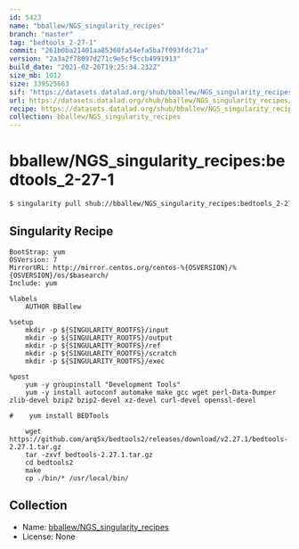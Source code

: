 ```yaml
---
id: 5423
name: "bballew/NGS_singularity_recipes"
branch: "master"
tag: "bedtools_2-27-1"
commit: "261b0ba21401aa85360fa54efa5ba7f093fdc71a"
version: "2a3a2f78097d271c9e5cf5ccb4991913"
build_date: "2021-02-26T19:25:34.232Z"
size_mb: 1012
size: 339525663
sif: "https://datasets.datalad.org/shub/bballew/NGS_singularity_recipes/bedtools_2-27-1/2021-02-26-261b0ba2-2a3a2f78/2a3a2f78097d271c9e5cf5ccb4991913.simg"
url: https://datasets.datalad.org/shub/bballew/NGS_singularity_recipes/bedtools_2-27-1/2021-02-26-261b0ba2-2a3a2f78/
recipe: https://datasets.datalad.org/shub/bballew/NGS_singularity_recipes/bedtools_2-27-1/2021-02-26-261b0ba2-2a3a2f78/Singularity
collection: bballew/NGS_singularity_recipes
---
```


# bballew/NGS_singularity_recipes:bedtools_2-27-1

```bash
$ singularity pull shub://bballew/NGS_singularity_recipes:bedtools_2-27-1
```

## Singularity Recipe

```singularity
BootStrap: yum
OSVersion: 7
MirrorURL: http://mirror.centos.org/centos-%{OSVERSION}/%{OSVERSION}/os/$basearch/
Include: yum

%labels
    AUTHOR BBallew

%setup
    mkdir -p ${SINGULARITY_ROOTFS}/input
    mkdir -p ${SINGULARITY_ROOTFS}/output
    mkdir -p ${SINGULARITY_ROOTFS}/ref
    mkdir -p ${SINGULARITY_ROOTFS}/scratch
    mkdir -p ${SINGULARITY_ROOTFS}/exec

%post
    yum -y groupinstall "Development Tools"
    yum -y install autoconf automake make gcc wget perl-Data-Dumper zlib-devel bzip2 bzip2-devel xz-devel curl-devel openssl-devel

#    yum install BEDTools

    wget https://github.com/arq5x/bedtools2/releases/download/v2.27.1/bedtools-2.27.1.tar.gz
    tar -zxvf bedtools-2.27.1.tar.gz
    cd bedtools2
    make
    cp ./bin/* /usr/local/bin/
```

## Collection

 - Name: [bballew/NGS_singularity_recipes](https://github.com/bballew/NGS_singularity_recipes)
 - License: None

